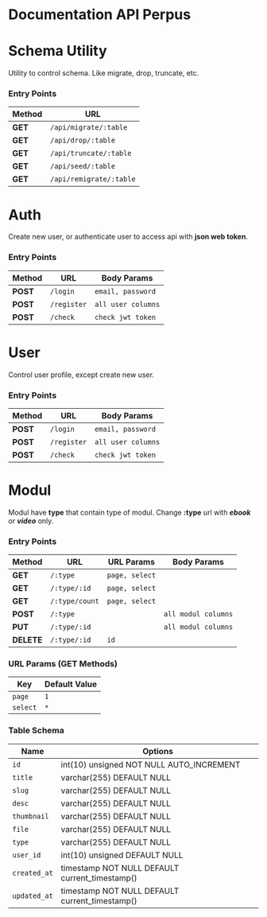 # **Documentation API Perpus**

# Schema Utility
Utility to control schema. Like migrate, drop, truncate, etc.
### Entry Points
| Method | URL |
| ------ | --- |
| **GET** | `/api/migrate/:table` |
| **GET** | `/api/drop/:table` |
| **GET** | `/api/truncate/:table` |
| **GET** | `/api/seed/:table` |
| **GET** | `/api/remigrate/:table` |

# Auth
Create new user, or authenticate user to access api
with **json web token**.
### Entry Points

| Method | URL | Body Params |
| ------ | --- | ------ |
| **POST** | `/login` | `email, password` |
| **POST** | `/register` | `all user columns` |
| **POST** | `/check` | `check jwt token` |

# User
Control user profile, except create new user.
### Entry Points

| Method | URL | Body Params |
| ------ | --- | ------ |
| **POST** | `/login` | `email, password` |
| **POST** | `/register` | `all user columns` |
| **POST** | `/check` | `check jwt token` |

# Modul
Modul have **type** that contain type of modul.
Change **:type** url with ***ebook*** or ***video*** only.

### Entry Points

| Method | URL | URL Params | Body Params |
| ------ | --- | ---------- | ----------- |
| **GET** | `/:type` | `page, select` | |
| **GET** | `/:type/:id` | `page, select` | |
| **GET** | `/:type/count` | `page, select` | |
| **POST** | `/:type` | | `all modul columns` |
| **PUT** | `/:type/:id` | | `all modul columns` |
| **DELETE** | `/:type/:id` | `id` | |

### URL Params (GET Methods)

| Key | Default Value |
| --- | ----- |
| `page` | `1` |
| `select` | `*` |

### Table Schema
| Name | Options |
| --- | --- |
| `id` | int(10) unsigned NOT NULL AUTO_INCREMENT |
| `title` | varchar(255) DEFAULT NULL |
| `slug` | varchar(255) DEFAULT NULL |
| `desc` | varchar(255) DEFAULT NULL |
| `thumbnail` | varchar(255) DEFAULT NULL |
| `file` | varchar(255) DEFAULT NULL |
| `type` | varchar(255) DEFAULT NULL |
| `user_id` | int(10) unsigned DEFAULT NULL |
| `created_at` | timestamp NOT NULL DEFAULT current_timestamp() |
| `updated_at` | timestamp NOT NULL DEFAULT current_timestamp() |